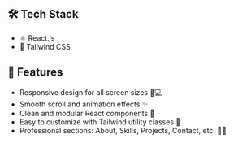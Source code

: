 ## 🛠️ Tech Stack

- ⚛️ React.js
- 🎨 Tailwind CSS

## 📁 Features

- Responsive design for all screen sizes 📱💻
- Smooth scroll and animation effects ✨
- Clean and modular React components 🧩
- Easy to customize with Tailwind utility classes 🎯
- Professional sections: About, Skills, Projects, Contact, etc. 👨‍💻

